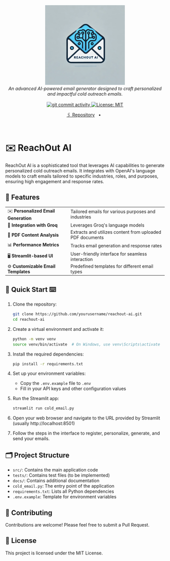 <div align="center">
  <a href="https://github.com/shahshrey/reachout-ai">
    <img src="https://github.com/shahshrey/reachout-ai/blob/master/assets/logo.webp" style="max-width: 500px" width="50%" alt="Logo">
  </a>
</div>

<div align="center">
  <em>An advanced AI-powered email generator designed to craft personalized and impactful cold outreach emails.</em>
</div>

<br />

<div align="center">
  <a href="https://github.com/shahshrey/reachout-ai/commits">
    <img src="https://img.shields.io/github/commit-activity/m/shahshrey/reachout-ai" alt="git commit activity">
    <img src="https://img.shields.io/badge/License-MIT-yellow.svg?&color=3670A0" alt="License: MIT">
  </a>
</div>
<p align="center">
<a href="https://github.com/shahshrey/reachout-ai/tree/master">🖇️ Repository</a>
<span>&nbsp;&nbsp;•&nbsp;&nbsp;</span>
</p>

<br/>

# ✉️ ReachOut AI

ReachOut AI is a sophisticated tool that leverages AI capabilities to generate personalized cold outreach emails. It integrates with OpenAI's language models to craft emails tailored to specific industries, roles, and purposes, ensuring high engagement and response rates.

## 🌟 Features

|                                       |                                                               |
| ------------------------------------- | ------------------------------------------------------------- |
| ✉️ **Personalized Email Generation**  | Tailored emails for various purposes and industries           |
| 🤖 **Integration with Groq**        | Leverages Groq's language models                            |
| 📄 **PDF Content Analysis**           | Extracts and utilizes content from uploaded PDF documents     |
| 📊 **Performance Metrics**            | Tracks email generation and response rates                    |
| 🖥️ **Streamlit-based UI**             | User-friendly interface for seamless interaction              |
| ⚙️ **Customizable Email Templates**   | Predefined templates for different email types                |

## 🚀 Quick Start ⌨️

1. Clone the repository:
   ```bash
   git clone https://github.com/yourusername/reachout-ai.git
   cd reachout-ai
   ```

2. Create a virtual environment and activate it:
   ```bash
   python -m venv venv
   source venv/bin/activate  # On Windows, use venv\Scripts\activate
   ```

3. Install the required dependencies:
   ```bash
   pip install -r requirements.txt
   ```

4. Set up your environment variables:
   - Copy the `.env.example` file to `.env`
   - Fill in your API keys and other configuration values

5. Run the Streamlit app:
   ```bash
   streamlit run cold_email.py
   ```

6. Open your web browser and navigate to the URL provided by Streamlit (usually http://localhost:8501)

7. Follow the steps in the interface to register, personalize, generate, and send your emails.

## 🗂️ Project Structure

- `src/`: Contains the main application code
- `tests/`: Contains test files (to be implemented)
- `docs/`: Contains additional documentation
- `cold_email.py`: The entry point of the application
- `requirements.txt`: Lists all Python dependencies
- `.env.example`: Template for environment variables

## 🤝 Contributing

Contributions are welcome! Please feel free to submit a Pull Request.

## 📄 License

This project is licensed under the MIT License.
